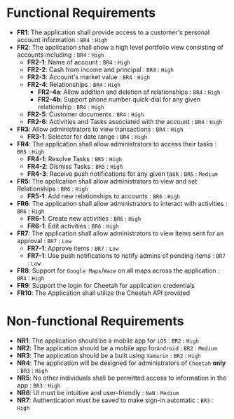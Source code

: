 # Functional Requirements
- **FR1**: The application shall provide access to a customer's personal account information : `BR4` : `High`
- **FR2**: The application shall show a high level portfolio view consisting of accounts including : `BR4` : `High`
    - **FR2-1**: Name of account : `BR4` : `High`
    - **FR2-2**: Cash from income and principal : `BR4` : `High`
    - **FR2-3**: Account's market value : `BR4` : `High`
    - **FR2-4**: Relationships : `BR4` : `High`
        - **FR2-4a**: Allow addition and deletion of relationships : `BR4` : `High`
        - **FR2-4b**: Support phone number quick-dial for any given relationship : `BR4` : `High`
    - **FR2-5**: Customer documents : `BR4` : `High`
    - **FR2-6**: Activities and Tasks associated with the account : `BR4` : `High`
- **FR3**: Allow administrators to view transactions : `BR4` : `High`
    - **FR3-1**: Selector for date range : `BR4` : `High`
- **FR4**: The application shall allow administrators to access their tasks : `BR5` : `High`
    - **FR4-1**: Resolve Tasks : `BR5` : `High`
    - **FR4-2**: Dismiss Tasks : `BR5` : `High`
    - **FR4-3**: Receive push notifications for any given task : `BR5` : `Medium`
- **FR5**: The application shall allow administrators to view and set Relationships : `BR6` : `High`
    - **FR5-1**: Add new relationships to accounts : `BR6` : `High`
- **FR6**: The application shall allow administrators to interact with activities : `BR6` : `High`
    - **FR6-1**: Create new activities : `BR6` : `High`
    - **FR6-1**: Edit activities : `BR6` : `High`
- **FR7**: The application shall allow administrators to view items sent for an approval : `BR7` : `Low`
    - **FR7-1**: Approve items : `BR7` : `Low`
    - **FR7-1**: Use push notifications to notify admins of pending items : `BR7` : `Low`
- **FR8**: Support for `Google Maps`/`Waze` on all maps across the application : `BR4` : `High`
- **FR9**: Support the login for Cheetah for application credentials
- **FR10**: The Application shall utilize the Cheetah API provided
# Non-functional Requirements
- **NR1**: The application should be a mobile app for `iOS` : `BR2` : `High`
- **NR2**: The application should be a mobile app for`Android` : `BR2` : `Medium`
- **NR3**: The application should be a built using `Xamarin` : `BR2` : `High`
- **NR4**: The application will be designed for administrators of `Cheetah` **only** : `BR3` : `High`
- **NR5**: No other individuals shall be permitted access to information in the app : `BR3` : `High`
- **NR6**: UI must be intuitive and user-friendly : `NaN` : `Medium`
- **NR7**: Authentication must be saved to make sign-in automatic : `BR3` : `High`
